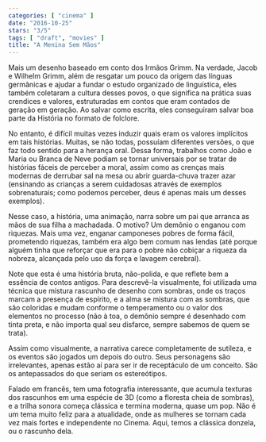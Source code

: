 ```yaml
---
categories: [ "cinema" ]
date: "2016-10-25"
stars: "3/5"
tags: [ "draft", "movies" ]
title: "A Menina Sem Mãos"
---
```

Mais um desenho baseado em conto dos Irmãos Grimm. Na verdade, Jacob
e Wilhelm Grimm, além de resgatar um pouco da origem das línguas
germânicas e ajudar a fundar o estudo organizado de linguística, eles
também coletaram a cultura desses povos, o que significa na prática
suas crendices e valores, estruturadas em contos que eram contados de
geração em geração. Ao salvar como escrita, eles conseguiram salvar
boa parte da História no formato de folclore.

No entanto, é difícil muitas vezes induzir quais eram os valores
implícitos em tais histórias. Muitas, se não todas, possuíam
diferentes versões, o que faz todo sentido para a herança oral. Dessa
forma, trabalhos como João e Maria ou Branca de Neve podiam se tornar
universais por se tratar de histórias fáceis de perceber a moral,
assim como as crenças mais modernas de derrubar sal na mesa ou abrir
guarda-chuva trazer azar (ensinando as crianças a serem cuidadosas
através de exemplos sobrenaturais; como podemos perceber, deus é apenas
mais um desses exemplos).

Nesse caso, a história, uma animação, narra sobre um pai que arranca
as mãos de sua filha a machadada. O motivo? Um demônio o enganou
com riquezas. Mais uma vez, enganar camponeses pobres de forma fácil,
prometendo riquezas, também era algo bem comum nas lendas (até porque
alguém tinha que reforçar que era para o pobre não cobiçar a riqueza
da nobreza, alcançada pelo uso da força e lavagem cerebral).

Note que esta é uma história bruta, não-polida, e que reflete bem a
essência de contos antigos. Para descrevê-la visualmente, foi utilizada
uma técnica que mistura rascunho de desenho com sombras, onde os traços
marcam a presença de espírito, e a alma se mistura com as sombras, que
são coloridas e mudam conforme o temperamento ou o valor dos elementos
no processo (não à toa, o demônio sempre é desenhado com tinta preta,
e não importa qual seu disfarce, sempre sabemos de quem se trata).

Assim como visualmente, a narrativa carece completamente de sutileza,
e os eventos são jogados um depois do outro. Seus personagens são
irrelevantes, apenas estão aí para ser ir de receptáculo de um
conceito. São os antepassados do que seriam os estereótipos.

Falado em francês, tem uma fotografia interessante, que acumula texturas
dos rascunhos em uma espécie de 3D (como a floresta cheia de sombras),
e a trilha sonora começa clássica e termina moderna, quase um pop. Não
é um tema muito feliz para a atualidade, onde as mulheres se tornam
cada vez mais fortes e independente no Cinema. Aqui, temos a clássica
donzela, ou o rascunho dela.
